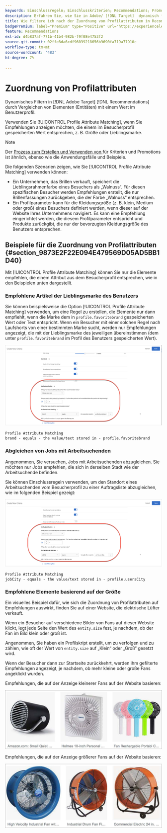 ```yaml
---
keywords: Einschlussregeln; Einschlusskriterien; Recommendations; Promotion; Promotions; dynamische Filterung; dynamisch; Profilattributübereinstimmung
description: Erfahren Sie, wie Sie in Adobe/ [!DNL Target]  dynamisch filtern können, indem Sie Elemente (Entitäten) mit einem Wert im Benutzerprofil vergleichen.
title: Wie filtere ich nach der Zuordnung von Profilattributen in Recommendations-Aktivitäten?
badgePremium: label="Premium" type="Positive" url="https://experienceleague.adobe.com/docs/target/using/introduction/intro.html?lang=en#premium newtab=true" tooltip="Hier finden Sie Informationen zum Lieferumfang von Target Premium."
feature: Recommendations
exl-id: d4b837af-771b-41b4-982b-f9f08e4753f2
source-git-commit: 02ffe8da6cdf96039218656b9690fa719a77910c
workflow-type: tm+mt
source-wordcount: '483'
ht-degree: 7%

---
```


# Zuordnung von Profilattributen

Dynamisches Filtern in [!DNL Adobe Target] [!DNL Recommendations] durch Vergleichen von Elementen (Entitäten) mit einem Wert im Benutzerprofil.

Verwenden Sie [!UICONTROL Profile Attribute Matching], wenn Sie Empfehlungen anzeigen möchten, die einem im Besucherprofil gespeicherten Wert entsprechen, z. B. Größe oder Lieblingsmarke.

>[!NOTE]
>
>Der [Prozess zum Erstellen und Verwenden von ](/help/main/c-recommendations/c-algorithms/use-dynamic-and-static-inclusion-rules.md) für Kriterien und Promotions ist ähnlich, ebenso wie die Anwendungsfälle und Beispiele.

Die folgenden Szenarien zeigen, wie Sie [!UICONTROL Profile Attribute Matching] verwenden können:

* Ein Unternehmen, das Brillen verkauft, speichert die Lieblingsrahmenfarbe eines Besuchers als „Walnuss“. Für diesen spezifischen Besucher werden Empfehlungen erstellt, die nur Brillenfassungen zurückgeben, die der Farbe „Walnuss“ entsprechen.
* Ein Profilparameter kann für die Kleidungsgröße (z. B. klein, Medium oder groß) eines Besuchers definiert werden, wenn dieser auf der Website Ihres Unternehmens navigiert. Es kann eine Empfehlung eingerichtet werden, die diesem Profilparameter entspricht und Produkte zurückgibt, die nur der bevorzugten Kleidungsgröße des Benutzers entsprechen.

## Beispiele für die Zuordnung von Profilattributen {#section_9873E2F22E094E479569D05AD5BB1D40}

Mit [!UICONTROL Profile Attribute Matching] können Sie nur die Elemente empfehlen, die einem Attribut aus dem Besucherprofil entsprechen, wie in den Beispielen unten dargestellt.

### Empfohlene Artikel der Lieblingsmarke des Benutzers

Sie können beispielsweise die Option [!UICONTROL Profile Attribute Matching] verwenden, um eine Regel zu erstellen, die Elemente nur dann empfiehlt, wenn die Marke dem in `profile.favoritebrand` gespeicherten Wert oder Text entspricht. Wenn ein Besucher mit einer solchen Regel nach Laufshorts von einer bestimmten Marke sucht, werden nur Empfehlungen angezeigt, die mit der Lieblingsmarke des jeweiligen übereinstimmen (dem unter `profile.favoritebrand` im Profil des Benutzers gespeicherten Wert).

![Lieblingsmarke](/help/main/c-recommendations/c-algorithms/assets/favorite-brand.png)

```
Profile Attribute Matching
brand - equals - the value/text stored in - profile.favoritebrand
```

### Abgleichen von Jobs mit Arbeitsuchenden

Angenommen, Sie versuchen, Jobs mit Arbeitsuchenden abzugleichen. Sie möchten nur Jobs empfehlen, die sich in derselben Stadt wie der Arbeitsuchende befinden.

Sie können Einschlussregeln verwenden, um den Standort eines Arbeitsuchenden vom Besucherprofil zu einer Auftragsliste abzugleichen, wie im folgenden Beispiel gezeigt:

![Stadt des Benutzers](/help/main/c-recommendations/c-algorithms/assets/city.png)

```
Profile Attribute Matching
jobCity - equals - the value/text stored in - profile.usersCity
```

### Empfohlene Elemente basierend auf der Größe

Ein visuelles Beispiel dafür, wie sich die Zuordnung von Profilattributen auf Empfehlungen auswirkt, finden Sie auf einer Website, die elektrische Lüfter verkauft.

Wenn ein Besucher auf verschiedene Bilder von Fans auf dieser Website klickt, legt jede Seite den Wert des `entity.size` fest, je nachdem, ob der Fan im Bild klein oder groß ist.

Angenommen, Sie haben ein Profilskript erstellt, um zu verfolgen und zu zählen, wie oft der Wert von `entity.size` auf „Klein“ oder „Groß“ gesetzt wird.

Wenn der Besucher dann zur Startseite zurückkehrt, werden ihm gefilterte Empfehlungen angezeigt, je nachdem, ob mehr kleine oder große Fans angeklickt wurden.

Empfehlungen, die auf der Anzeige kleinerer Fans auf der Website basieren:

![Empfehlungen für kleine Fans](/help/main/c-recommendations/c-algorithms/assets/small-fans.png)

Empfehlungen, die auf der Anzeige größerer Fans auf der Website basieren:

![Empfehlungen für große Fans](/help/main/c-recommendations/c-algorithms/assets/large-fans.png)
